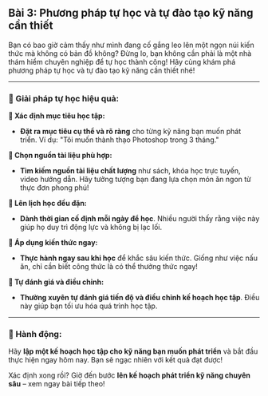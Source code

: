 ## Bài 3: Phương pháp tự học và tự đào tạo kỹ năng cần thiết

Bạn có bao giờ cảm thấy như mình đang cố gắng leo lên một ngọn núi kiến thức mà không có bản đồ không? Đừng lo, bạn không cần phải là một nhà thám hiểm chuyên nghiệp để tự học thành công! Hãy cùng khám phá phương pháp tự học và tự đào tạo kỹ năng cần thiết nhé!

---

### 📌 Giải pháp tự học hiệu quả:

**🔹 Xác định mục tiêu học tập:**
- **Đặt ra mục tiêu cụ thể và rõ ràng** cho từng kỹ năng bạn muốn phát triển. Ví dụ: "Tôi muốn thành thạo Photoshop trong 3 tháng."

**🔹 Chọn nguồn tài liệu phù hợp:**
- **Tìm kiếm nguồn tài liệu chất lượng** như sách, khóa học trực tuyến, video hướng dẫn. Hãy tưởng tượng bạn đang lựa chọn món ăn ngon từ thực đơn phong phú!

**🔹 Lên lịch học đều đặn:**
- **Dành thời gian cố định mỗi ngày để học**. Nhiều người thấy rằng việc này giúp họ duy trì động lực và không bị lạc lối.

**🔹 Áp dụng kiến thức ngay:**
- **Thực hành ngay sau khi học** để khắc sâu kiến thức. Giống như việc nấu ăn, chỉ cần biết công thức là có thể thưởng thức ngay!

**🔹 Tự đánh giá và điều chỉnh:**
- **Thường xuyên tự đánh giá tiến độ và điều chỉnh kế hoạch học tập**. Điều này giúp bạn tối ưu hóa quá trình học tập.

---

### 🚀 Hành động:

Hãy **lập một kế hoạch học tập cho kỹ năng bạn muốn phát triển** và bắt đầu thực hiện ngay hôm nay. Bạn sẽ ngạc nhiên với kết quả đạt được!

Xác định xong rồi? Giờ đến bước **lên kế hoạch phát triển kỹ năng chuyên sâu** – xem ngay bài tiếp theo!